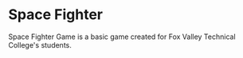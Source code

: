 # Space Fighter

Space Fighter Game is a basic game created  for Fox Valley Technical College's students.

